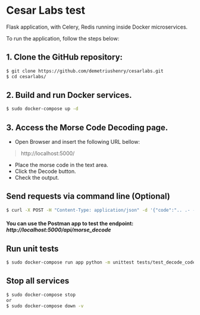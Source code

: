 # Cesar Labs test
Flask application, with Celery, Redis running inside Docker microservices.

To run the application, follow the steps below:

## 1. Clone the GitHub repository:

```sh
$ git clone https://github.com/demetriushenry/cesarlabs.git
$ cd cesarlabs/
```

## 2. Build and run Docker services.

```sh
$ sudo docker-compose up -d
```

## 3. Access the Morse Code Decoding page.

* Open Browser and insert the following URL bellow:
> http://localhost:5000/
* Place the morse code in the text area.
* Click the Decode button.
* Check the output.

## Send requests via command line (Optional)

```sh
$ curl -X POST -H "Content-Type: application/json" -d '{"code":".. .- -- .... .. .-. . -.."}' http://localhost:5000/api/morse_decode
```

#### You can use the Postman app to test the endpoint: *http://localhost:5000/api/morse_decode*

## Run unit tests

```sh
$ sudo docker-compose run app python -m unittest tests/test_decode_code.py
```

## Stop all services

```sh
$ sudo docker-compose stop
or
$ sudo docker-compose down -v
```